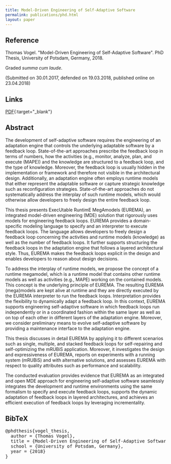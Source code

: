 ```yaml
---
title: Model-Driven Engineering of Self-Adaptive Software
permalink: publications/phd.html
layout: paper
---
```


## Reference
Thomas Vogel. "Model-Driven Engineering of Self-Adaptive Software". PhD Thesis, University of Potsdam, Germany, 2018.

Graded _summa cum laude_.

(Submitted on 30.01.2017, defended on 19.03.2018, published online on 23.04.2018)

## Links
[PDF](https://nbn-resolving.org/urn:nbn:de:kobv:517-opus4-409755){:target="_blank"}


## Abstract
The development of self-adaptive software requires the engineering of an adaptation engine that controls the underlying adaptable software by a feedback loop. State-of-the-art approaches prescribe the feedback loop in terms of numbers, how the activities (e.g., monitor, analyze, plan, and execute (MAPE)) and the knowledge are structured to a feedback loop, and the type of knowledge. Moreover, the feedback loop is usually hidden in the implementation or framework and therefore not visible in the architectural design. Additionally, an adaptation engine often employs runtime models that either represent the adaptable software or capture strategic knowledge such as reconfiguration strategies. State-of-the-art approaches do not systematically address the interplay of such runtime models, which would otherwise allow developers to freely design the entire feedback loop.

This thesis presents ExecUtable RuntimE MegAmodels (EUREMA), an integrated model-driven engineering (MDE) solution that rigorously uses models for engineering feedback loops. EUREMA provides a domain-specific modeling language to specify and an interpreter to execute feedback loops. The language allows developers to freely design a feedback loop concerning the activities and runtime models (knowledge) as well as the number of feedback loops. It further supports structuring the feedback loops in the adaptation engine that follows a layered architectural style. Thus, EUREMA makes the feedback loops explicit in the design and enables developers to reason about design decisions.

To address the interplay of runtime models, we propose the concept of a runtime megamodel, which is a runtime model that contains other runtime models as well as activities (e.g., MAPE) working on the contained models. This concept is the underlying principle of EUREMA. The resulting EUREMA (mega)models are kept alive at runtime and they are directly executed by the EUREMA interpreter to run the feedback loops. Interpretation provides the flexibility to dynamically adapt a feedback loop. In this context, EUREMA supports engineering self-adaptive software in which feedback loops run independently or in a coordinated fashion within the same layer as well as on top of each other in different layers of the adaptation engine. Moreover, we consider preliminary means to evolve self-adaptive software by providing a maintenance interface to the adaptation engine.

This thesis discusses in detail EUREMA by applying it to different scenarios such as single, multiple, and stacked feedback loops for self-repairing and self-optimizing the mRUBiS application. Moreover, it investigates the design and expressiveness of EUREMA, reports on experiments with a running system (mRUBiS) and with alternative solutions, and assesses EUREMA with respect to quality attributes such as performance and scalability.

The conducted evaluation provides evidence that EUREMA as an integrated and open MDE approach for engineering self-adaptive software seamlessly integrates the development and runtime environments using the same formalism to specify and execute feedback loops, supports the dynamic adaptation of feedback loops in layered architectures, and achieves an efficient execution of feedback loops by leveraging incrementality.

## BibTeX

<div class="bibtex">
<pre>@phdthesis{vogel_thesis,
  author = {Thomas Vogel},
  title = {Model-Driven Engineering of Self-Adaptive Software},
  school = {University of Potsdam, Germany},
  year = {2018}
}</pre>
</div>
